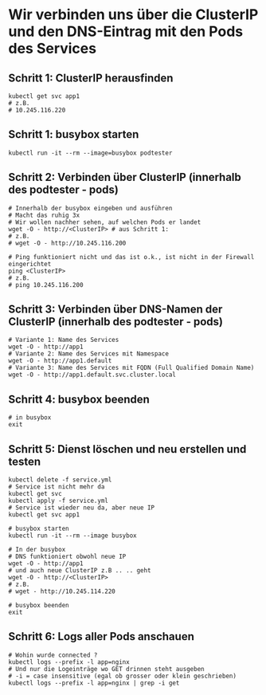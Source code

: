 # Wir verbinden uns über die ClusterIP und den DNS-Eintrag mit den Pods des Services 

## Schritt 1: ClusterIP herausfinden 

```
kubectl get svc app1 
# z.B.
# 10.245.116.220
``` 

## Schritt 1: busybox starten 

```
kubectl run -it --rm --image=busybox podtester 
```


## Schritt 2: Verbinden über ClusterIP (innerhalb des podtester - pods) 

```
# Innerhalb der busybox eingeben und ausführen
# Macht das ruhig 3x
# Wir wollen nachher sehen, auf welchen Pods er landet 
wget -O - http://<ClusterIP> # aus Schritt 1:
# z.B.
# wget -O - http://10.245.116.200 
```

```
# Ping funktioniert nicht und das ist o.k., ist nicht in der Firewall eingerichtet
ping <ClusterIP>
# z.B.
# ping 10.245.116.200
```

## Schritt 3: Verbinden über DNS-Namen der ClusterIP (innerhalb des podtester - pods) 

```
# Variante 1: Name des Services
wget -O - http://app1
# Variante 2: Name des Services mit Namespace
wget -O - http://app1.default
# Variante 3: Name des Services mit FQDN (Full Qualified Domain Name)
wget -O - http://app1.default.svc.cluster.local
```

## Schritt 4: busybox beenden 

```
# in busybox
exit
```


## Schritt 5: Dienst löschen und neu erstellen und testen 

```
kubectl delete -f service.yml 
# Service ist nicht mehr da
kubectl get svc 
kubectl apply -f service.yml
# Service ist wieder neu da, aber neue IP 
kubectl get svc app1
```

```
# busybox starten
kubectl run -it --rm --image busybox
```

```
# In der busybox
# DNS funktioniert obwohl neue IP
wget -O - http://app1
# und auch neue ClusterIP z.B .. .. geht
wget -O - http://<ClusterIP>
# z.B.
# wget - http://10.245.114.220
```

```
# busybox beenden
exit
```

## Schritt 6: Logs aller Pods anschauen 

```
# Wohin wurde connected ?
kubectl logs --prefix -l app=nginx
# Und nur die Logeinträge wo GET drinnen steht ausgeben
# -i = case insensitive (egal ob grosser oder klein geschrieben) 
kubectl logs --prefix -l app=nginx | grep -i get 
```
